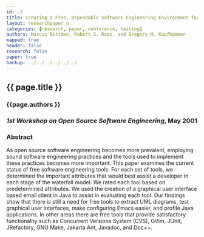 ```yaml
---
id: -3 
title: Creating a Free, Dependable Software Engineering Environment for Building Java Applications  
layout: researchpaper_n
categories: [research, paper, conference, testing]
authors: Marcus Bittman, Robert S. Roos, and Gregory M. Kapfhammer
mapped: true 
header: false 
research: false 
paper: true
backup: ../../../../../../
---
```


## {{ page.title }} [<i class="fa fa-download"></i>]({{site.baseurl}}download/research/papers/osse2001-bittman-roos-kapfhammer.pdf "Download this Paper!")

### {{page.authors }}

### <em>1st Workshop on Open Source Software Engineering</em>, May 2001

### Abstract

As open source software engineering becomes more prevalent, employing sound software engineering practices and the tools
used to implement these practices becomes more important. This paper examines the current status of free software
engineering tools. For each set of tools, we determined the important attributes that would best assist a developer in
each stage of the waterfall model. We rated each tool based on predetermined attributes. We used the creation of a
graphical user interface based email client in Java to assist in evaluating each tool. Our findings show that there is
still a need for free tools to extract UML diagrams, test graphical user interfaces, make configuring Emacs easier, and
profile Java applications. In other areas there are free tools that provide satisfactory functionality such as
Concurrent Versions System (CVS), GVim, JUnit, JRefactory, GNU Make, Jakarta Ant, Javadoc, and Doc++.

